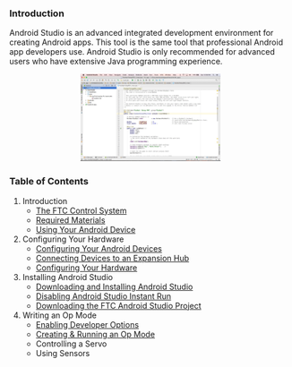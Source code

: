 ### Introduction
Android Studio is an advanced integrated development environment for creating Android apps. This tool is the same tool that professional Android app developers use. Android Studio is only recommended for advanced users who have extensive Java programming experience.

<p align="center"><img src="https://github.com/FIRST-Tech-Challenge/WikiSupport/blob/master/ftc_app/images/androidStudioScreen.jpg" width="250"><p>

### Table of Contents
1. Introduction
    * [The FTC Control System](https://github.com/ftctechnh/ftc_app/wiki/The-FTC-Control-System)
    * [Required Materials](https://github.com/ftctechnh/ftc_app/wiki/Required-Materials)
    * [Using Your Android Device](https://github.com/ftctechnh/ftc_app/wiki/Using-Your-Android-Device)
2. Configuring Your Hardware
    * [Configuring Your Android Devices](https://github.com/ftctechnh/ftc_app/wiki/Configuring-Your-Android-Devices)
    * [Connecting Devices to an Expansion Hub](https://github.com/ftctechnh/ftc_app/wiki/Connecting-Devices-to-an-Expansion-Hub)
    * [Configuring Your Hardware](https://github.com/ftctechnh/ftc_app/wiki/Configuring-Your-Hardware)
3. Installing Android Studio
    * [Downloading and Installing Android Studio](https://github.com/ftctechnh/ftc_app/wiki/Installing-Android-Studio)
    * [Disabling Android Studio Instant Run](https://github.com/ftctechnh/ftc_app/wiki/Disabling-Android-Studio-Instant-Run)
    * [Downloading the FTC Android Studio Project](https://github.com/ftctechnh/ftc_app/wiki/Downloading-the-Android-Studio-Project-Folder)
4. Writing an Op Mode
    * [Enabling Developer Options](https://github.com/ftctechnh/ftc_app/wiki/Enabling-Developer-Options)
    * [Creating & Running an Op Mode](https://github.com/ftctechnh/ftc_app/wiki/Creating-and-Running-an-Op-Mode-(Android-Studio))
    * Controlling a Servo
    * Using Sensors
